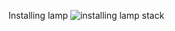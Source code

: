 Installing lamp
![installing lamp stack](https://github.com/TrippyStorm/AltSchool-Secondsemester_Exam/assets/124011690/41b22eba-47f6-4df2-9853-f204ce267fc0)
